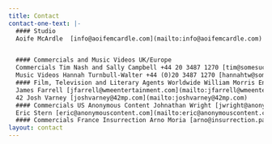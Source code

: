 ```yaml
---
title: Contact
contact-one-text: |-
  #### Studio
  Aoife McArdle  [info@aoifemcardle.com](mailto:info@aoifemcardle.com)


  #### Commercials and Music Videos UK/Europe
  Commercials Tim Nash and Sally Campbell +44 20 3487 1270 [tim@somesuch.co](mailto:tim@somesuch.co) [sally@somesuch.co](mailto:sally@somesuch.co)
  Music Videos Hannah Turnbull-Walter +44 (0)20 3487 1270 [hannahtw@somesuch.co](mailto:hannahtw@somesuch.co)
  #### Film, Television and Literary Agents Worldwide William Morris Endeavor Solco Schuit [sschuit@wmeentertainment.com](mailto:sschuit@wmeentertainment.com)
  James Farrell [jfarrell@wmeentertainment.com](mailto:jfarrell@wmeentertainment.com)
  42 Josh Varney [joshvarney@42mp.com](mailto:joshvarney@42mp.com)
  #### Commercials US Anonymous Content Johnathan Wright [jwright@anonymouscontent.com](mailto:jwright@anonymouscontent.com) (01) 310 558 6013
  Eric Stern [eric@anonymouscontent.com](mailto:eric@anonymouscontent.com) (01) 310 558 6029
  #### Commercials France Insurrection Arno Moria [arno@insurrection.paris](mailto:arno@insurrection.paris) +331 44 61 81 59
layout: contact
---
```


